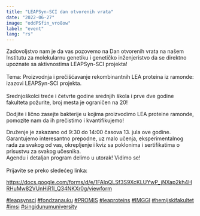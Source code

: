 ```yaml
---
title: "LEAPSyn-SCI dan otvorenih vrata"
date: "2022-06-27"
image: "oddPSfin_vro8ow"
label: "event"
lang: "rs"
---
```

Zadovoljstvo nam je da vas pozovemo na Dan otvorenih vrata na našem Institutu za molekularnu genetiku i genetičko inženjeristvo da se direktno upoznate sa aktivnostima LEAPSyn-SCI projekta!
<br/><br/> 
Tema: Proizvodnja i prečišćavanje rekombinantnih LEA proteina iz ramonde: izazovi LEAPSyn-SCI projekta.
<br/><br/> 
Srednjoškolci treće i četvrte godine srednjih škola i prve dve godine fakulteta požurite, broj mesta je ograničen na 20!

Dodjite i lično zasejte bakterije u kojima proizvodimo LEA proteine ramonde, pomozite nam da ih prečistimo i kvantifikujemo!

Druženje je zakazano od 9:30 do 14:00 časova 13. jula ove godine. Garantujemo interesantno prepodne, uz malo učenja, eksperimentalnog rada za svakog od vas, okrepljenje i kviz sa poklonima i sertifikatima o prisustvu za svakog učesnika.
<br/>
Agendu i detaljan program delimo u utorak!
Vidimo se!
<br/><br/>
Prijavite se preko sledećeg linka:

https://docs.google.com/forms/d/e/1FAIpQLSf3S9XcKLUYwP_jNXap2kh4HRHuMw82VUnHjR1l_Q34NKXr0g/viewform

<a href=''>#leapsynsci</a> <a href=''>#fondzanauku</a> <a href=''>#PROMIS</a> <a href=''>#leaproteins</a> <a href=''>#IMGGI</a> <a href=''>#hemijskifakultet</a> <a href=''>#imsi</a> <a href=''>#singidunumuniversity</a>
